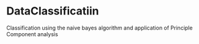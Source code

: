 # DataClassificatiin
Classification using the naive bayes algorithm and application of Principle Component analysis 
